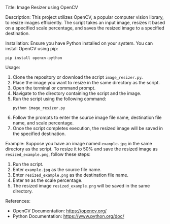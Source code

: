 Title: Image Resizer using OpenCV

Description:
This project utilizes OpenCV, a popular computer vision library, to resize images efficiently. The script takes an input image, resizes it based on a specified scale percentage, and saves the resized image to a specified destination.

Installation:
Ensure you have Python installed on your system. You can install OpenCV using pip:
```
pip install opencv-python
```

Usage:
1. Clone the repository or download the script `image_resizer.py`.
2. Place the image you want to resize in the same directory as the script.
3. Open the terminal or command prompt.
4. Navigate to the directory containing the script and the image.
5. Run the script using the following command:
   ```
   python image_resizer.py
   ```
6. Follow the prompts to enter the source image file name, destination file name, and scale percentage.
7. Once the script completes execution, the resized image will be saved in the specified destination.

Example:
Suppose you have an image named `example.jpg` in the same directory as the script. To resize it to 50% and save the resized image as `resized_example.png`, follow these steps:
1. Run the script.
2. Enter `example.jpg` as the source file name.
3. Enter `resized_example.png` as the destination file name.
4. Enter `50` as the scale percentage.
5. The resized image `resized_example.png` will be saved in the same directory.


References:
- OpenCV Documentation: https://opencv.org/
- Python Documentation: https://www.python.org/doc/
